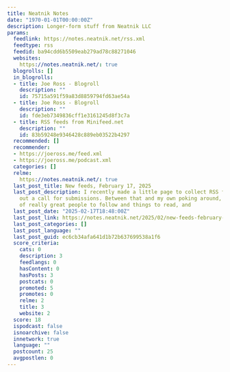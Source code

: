 ```yaml
---
title: Neatnik Notes
date: "1970-01-01T00:00:00Z"
description: Longer-form stuff from Neatnik LLC
params:
  feedlink: https://notes.neatnik.net/rss.xml
  feedtype: rss
  feedid: ba94cdd6b5509eab279ad78c88271046
  websites:
    https://notes.neatnik.net/: true
  blogrolls: []
  in_blogrolls:
  - title: Joe Ross - Blogroll
    description: ""
    id: 75715a591f59a83d8859794fd63ae54a
  - title: Joe Ross - Blogroll
    description: ""
    id: fde3eb7349836cff1e3161245d8f3c7a
  - title: RSS feeds from Minifeed.net
    description: ""
    id: 83b59248e9346428c889eb03522b4297
  recommended: []
  recommender:
  - https://joeross.me/feed.xml
  - https://joeross.me/podcast.xml
  categories: []
  relme:
    https://notes.neatnik.net/: true
  last_post_title: New feeds, February 17, 2025
  last_post_description: I recently made a little page to collect RSS feeds and put
    out a call for submissions. Between that and my own poking around, I found a lot
    of really great people to follow and things to read, and
  last_post_date: "2025-02-17T18:48:00Z"
  last_post_link: https://notes.neatnik.net/2025/02/new-feeds-february-17-2025
  last_post_categories: []
  last_post_language: ""
  last_post_guid: ec6cb34afa641d1b72b637699538a1f6
  score_criteria:
    cats: 0
    description: 3
    feedlangs: 0
    hasContent: 0
    hasPosts: 3
    postcats: 0
    promoted: 5
    promotes: 0
    relme: 2
    title: 3
    website: 2
  score: 18
  ispodcast: false
  isnoarchive: false
  innetwork: true
  language: ""
  postcount: 25
  avgpostlen: 0
---
```

